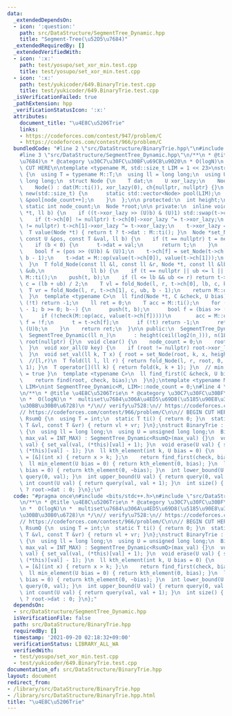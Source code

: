 ```yaml
---
data:
  _extendedDependsOn:
  - icon: ':question:'
    path: src/DataStructure/SegmentTree_Dynamic.hpp
    title: "Segment-Tree(\u52D5\u7684)"
  _extendedRequiredBy: []
  _extendedVerifiedWith:
  - icon: ':x:'
    path: test/yosupo/set_xor_min.test.cpp
    title: test/yosupo/set_xor_min.test.cpp
  - icon: ':x:'
    path: test/yukicoder/649.BinaryTrie.test.cpp
    title: test/yukicoder/649.BinaryTrie.test.cpp
  _isVerificationFailed: true
  _pathExtension: hpp
  _verificationStatusIcon: ':x:'
  attributes:
    document_title: "\u4E8C\u5206Trie"
    links:
    - https://codeforces.com/contest/947/problem/C
    - https://codeforces.com/contest/966/problem/C
  bundledCode: "#line 2 \"src/DataStructure/BinaryTrie.hpp\"\n#include <bits/stdc++.h>\n\
    #line 3 \"src/DataStructure/SegmentTree_Dynamic.hpp\"\n/**\n * @title Segment-Tree(\u52D5\
    \u7684)\n * @category \u30C7\u30FC\u30BF\u69CB\u9020\n * O(logN)\n */\n\n// BEGIN\
    \ CUT HERE\n\ntemplate <typename M, std::size_t LIM = 1 << 23>\nstruct SegmentTree_Dynamic\
    \ {\n  using T = typename M::T;\n  using ll = long long;\n  using U = unsigned\
    \ long long;\n  struct Node {\n    T dat;\n    U xor_lazy;\n    Node *ch[2];\n\
    \    Node() : dat(M::ti()), xor_lazy(0), ch{nullptr, nullptr} {}\n    void *operator\
    \ new(std::size_t) {\n      static std::vector<Node> pool(LIM);\n      return\
    \ &pool[node_count++];\n    }\n  };\n\n protected:\n  int height;\n  ll n;\n \
    \ static int node_count;\n  Node *root;\n\n private:\n  inline void push(Node\
    \ *t, ll b) {\n    if ((t->xor_lazy >> (U)b) & (U)1) std::swap(t->ch[0], t->ch[1]);\n\
    \    if (t->ch[0] != nullptr) t->ch[0]->xor_lazy ^= t->xor_lazy;\n    if (t->ch[1]\
    \ != nullptr) t->ch[1]->xor_lazy ^= t->xor_lazy;\n    t->xor_lazy = 0;\n  }\n\
    \  T value(Node *t) { return t ? t->dat : M::ti(); }\n  Node *set_Node(Node *t,\
    \ const U &pos, const T &val, ll b) {\n    if (t == nullptr) t = new Node();\n\
    \    if (b < 0) {\n      t->dat = val;\n      return t;\n    }\n    push(t, b);\n\
    \    bool f = (pos >> (U)b) & (U)1;\n    t->ch[f] = set_Node(t->ch[f], pos, val,\
    \ b - 1);\n    t->dat = M::op(value(t->ch[0]), value(t->ch[1]));\n    return t;\n\
    \  }\n  T fold_Node(const ll &l, const ll &r, Node *t, const ll &lb, const ll\
    \ &ub,\n               ll b) {\n    if (t == nullptr || ub <= l || r <= lb) return\
    \ M::ti();\n    push(t, b);\n    if (l <= lb && ub <= r) return t->dat;\n    ll\
    \ c = (lb + ub) / 2;\n    T vl = fold_Node(l, r, t->ch[0], lb, c, b - 1);\n  \
    \  T vr = fold_Node(l, r, t->ch[1], c, ub, b - 1);\n    return M::op(vl, vr);\n\
    \  }\n  template <typename C>\n  ll find(Node *t, C &check, U bias) {\n    if\
    \ (!t) return -1;\n    ll ret = 0;\n    T acc = M::ti();\n    for (ll b = height\
    \ - 1; b >= 0; b--) {\n      push(t, b);\n      bool f = (bias >> (U)b) & (U)1;\n\
    \      if (!check(M::op(acc, value(t->ch[f]))))\n        acc = M::op(acc, value(t->ch[f])),\
    \ f = !f;\n      t = t->ch[f];\n      if (!t) return -1;\n      ret |= (U)f <<\
    \ (U)b;\n    }\n    return ret;\n  }\n\n public:\n  SegmentTree_Dynamic() {}\n\
    \  SegmentTree_Dynamic(ll n_)\n      : height(ceil(log2(n_))), n(1LL << height),\
    \ root(nullptr) {}\n  void clear() {\n    node_count = 0;\n    root = nullptr;\n\
    \  }\n  void xor_all(U key) {\n    if (root != nullptr) root->xor_lazy ^= key;\n\
    \  }\n  void set_val(ll k, T x) { root = set_Node(root, k, x, height - 1); }\n\
    \  //[l,r)\n  T fold(ll l, ll r) { return fold_Node(l, r, root, 0, n, height -\
    \ 1); }\n  T operator[](ll k) { return fold(k, k + 1); }\n  // min { i : check(fold(0,i+1))\
    \ = true }\n  template <typename C>\n  ll find_first(C &check, U bias = 0) {\n\
    \    return find(root, check, bias);\n  }\n};\ntemplate <typename M, std::size_t\
    \ LIM>\nint SegmentTree_Dynamic<M, LIM>::node_count = 0;\n#line 4 \"src/DataStructure/BinaryTrie.hpp\"\
    \n/**\n * @title \u4E8C\u5206Trie\n * @category \u30C7\u30FC\u30BF\u69CB\u9020\
    \n *  O(logN)\n *  multiset\u7684\u306A\u4ED5\u69D8(\u5185\u90E8\u306F\u52D5\u7684\
    \u30BB\u30B0\u6728)\n */\n// verify\u7528:\n// https://codeforces.com/contest/947/problem/C\n\
    // https://codeforces.com/contest/966/problem/C\n\n// BEGIN CUT HERE\n\nstruct\
    \ RsumQ {\n  using T = int;\n  static T ti() { return 0; }\n  static T f(const\
    \ T &vl, const T &vr) { return vl + vr; }\n};\nstruct BinaryTrie : public SegmentTree_Dynamic<RsumQ>\
    \ {\n  using ll = long long;\n  using U = unsigned long long;\n  BinaryTrie(ll\
    \ max_val = INT_MAX) : SegmentTree_Dynamic<RsumQ>(max_val) {}\n  void insert(U\
    \ val) { set_val(val, (*this)[val] + 1); }\n  void erase(U val) { set_val(val,\
    \ (*this)[val] - 1); }\n  ll kth_element(int k, U bias = 0) {\n    auto check\
    \ = [&](int x) { return x > k; };\n    return find_first(check, bias);\n  }\n\
    \  ll min_element(U bias = 0) { return kth_element(0, bias); }\n  ll max_element(U\
    \ bias = 0) { return kth_element(0, ~bias); }\n  int lower_bound(U val) { return\
    \ query(0, val); }\n  int upper_bound(U val) { return query(0, val + 1); }\n \
    \ int count(U val) { return query(val, val + 1); }\n  int size() { return root\
    \ ? root->dat : 0; }\n};\n"
  code: "#pragma once\n#include <bits/stdc++.h>\n#include \"src/DataStructure/SegmentTree_Dynamic.hpp\"\
    \n/**\n * @title \u4E8C\u5206Trie\n * @category \u30C7\u30FC\u30BF\u69CB\u9020\
    \n *  O(logN)\n *  multiset\u7684\u306A\u4ED5\u69D8(\u5185\u90E8\u306F\u52D5\u7684\
    \u30BB\u30B0\u6728)\n */\n// verify\u7528:\n// https://codeforces.com/contest/947/problem/C\n\
    // https://codeforces.com/contest/966/problem/C\n\n// BEGIN CUT HERE\n\nstruct\
    \ RsumQ {\n  using T = int;\n  static T ti() { return 0; }\n  static T f(const\
    \ T &vl, const T &vr) { return vl + vr; }\n};\nstruct BinaryTrie : public SegmentTree_Dynamic<RsumQ>\
    \ {\n  using ll = long long;\n  using U = unsigned long long;\n  BinaryTrie(ll\
    \ max_val = INT_MAX) : SegmentTree_Dynamic<RsumQ>(max_val) {}\n  void insert(U\
    \ val) { set_val(val, (*this)[val] + 1); }\n  void erase(U val) { set_val(val,\
    \ (*this)[val] - 1); }\n  ll kth_element(int k, U bias = 0) {\n    auto check\
    \ = [&](int x) { return x > k; };\n    return find_first(check, bias);\n  }\n\
    \  ll min_element(U bias = 0) { return kth_element(0, bias); }\n  ll max_element(U\
    \ bias = 0) { return kth_element(0, ~bias); }\n  int lower_bound(U val) { return\
    \ query(0, val); }\n  int upper_bound(U val) { return query(0, val + 1); }\n \
    \ int count(U val) { return query(val, val + 1); }\n  int size() { return root\
    \ ? root->dat : 0; }\n};"
  dependsOn:
  - src/DataStructure/SegmentTree_Dynamic.hpp
  isVerificationFile: false
  path: src/DataStructure/BinaryTrie.hpp
  requiredBy: []
  timestamp: '2021-09-20 02:18:32+09:00'
  verificationStatus: LIBRARY_ALL_WA
  verifiedWith:
  - test/yosupo/set_xor_min.test.cpp
  - test/yukicoder/649.BinaryTrie.test.cpp
documentation_of: src/DataStructure/BinaryTrie.hpp
layout: document
redirect_from:
- /library/src/DataStructure/BinaryTrie.hpp
- /library/src/DataStructure/BinaryTrie.hpp.html
title: "\u4E8C\u5206Trie"
---
```

